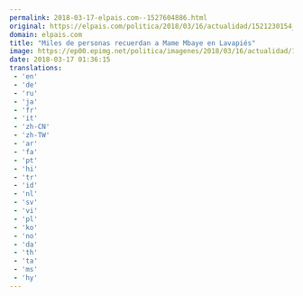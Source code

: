 ```yaml
---
permalink: 2018-03-17-elpais.com--1527604886.html
original: https://elpais.com/politica/2018/03/16/actualidad/1521230154_100048.html#?ref=rss&format=simple&link=link
domain: elpais.com
title: "Miles de personas recuerdan a Mame Mbaye en Lavapiés"
image: https://ep00.epimg.net/politica/imagenes/2018/03/16/actualidad/1521230154_100048_1521233011_rrss_normal.jpg
date: 2018-03-17 01:36:15
translations: 
 - 'en'
 - 'de'
 - 'ru'
 - 'ja'
 - 'fr'
 - 'it'
 - 'zh-CN'
 - 'zh-TW'
 - 'ar'
 - 'fa'
 - 'pt'
 - 'hi'
 - 'tr'
 - 'id'
 - 'nl'
 - 'sv'
 - 'vi'
 - 'pl'
 - 'ko'
 - 'no'
 - 'da'
 - 'th'
 - 'ta'
 - 'ms'
 - 'hy'
---
```



